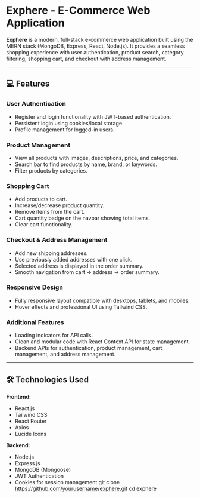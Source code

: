 # Exphere - E-Commerce Web Application

**Exphere** is a modern, full-stack e-commerce web application built using the MERN stack (MongoDB, Express, React, Node.js). It provides a seamless shopping experience with user authentication, product search, category filtering, shopping cart, and checkout with address management.

---

## 💻 Features

### **User Authentication**
- Register and login functionality with JWT-based authentication.
- Persistent login using cookies/local storage.
- Profile management for logged-in users.

### **Product Management**
- View all products with images, descriptions, price, and categories.
- Search bar to find products by name, brand, or keywords.
- Filter products by categories.

### **Shopping Cart**
- Add products to cart.
- Increase/decrease product quantity.
- Remove items from the cart.
- Cart quantity badge on the navbar showing total items.
- Clear cart functionality.

### **Checkout & Address Management**
- Add new shipping addresses.
- Use previously added addresses with one click.
- Selected address is displayed in the order summary.
- Smooth navigation from cart → address → order summary.

### **Responsive Design**
- Fully responsive layout compatible with desktops, tablets, and mobiles.
- Hover effects and professional UI using Tailwind CSS.

### **Additional Features**
- Loading indicators for API calls.
- Clean and modular code with React Context API for state management.
- Backend APIs for authentication, product management, cart management, and address management.

---

## 🛠️ Technologies Used

**Frontend:**
- React.js
- Tailwind CSS
- React Router
- Axios
- Lucide Icons

**Backend:**
- Node.js
- Express.js
- MongoDB (Mongoose)
- JWT Authentication
- Cookies for session management
git clone https://github.com/yourusername/exphere.git
cd exphere
